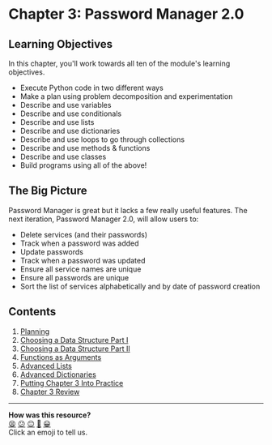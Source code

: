 # Chapter 3: Password Manager 2.0

## Learning Objectives

In this chapter, you'll work towards all ten of the module's learning
objectives.

* Execute Python code in two different ways
* Make a plan using problem decomposition and experimentation
* Describe and use variables
* Describe and use conditionals
* Describe and use lists
* Describe and use dictionaries
* Describe and use loops to go through collections
* Describe and use methods & functions
* Describe and use classes
* Build programs using all of the above!

## The Big Picture

Password Manager is great but it lacks a few really useful features. The next
iteration, Password Manager 2.0, will allow users to:

* Delete services (and their passwords)
* Track when a password was added
* Update passwords
* Track when a password was updated
* Ensure all service names are unique
* Ensure all passwords are unique
* Sort the list of services alphabetically and by date of password creation

## Contents

1. [Planning](./01_planning.md)
2. [Choosing a Data Structure Part I](./02_choosing_a_data_structure_i.md)
3. [Choosing a Data Structure Part II](./03_choosing_a_data_structure_ii.md)
4. [Functions as Arguments](./04_functions_as_arguments.md)
5. [Advanced Lists](./05_advanced_lists.md)
6. [Advanced Dictionaries](./06_advanced_dictionaries.md)
7. [Putting Chapter 3 Into Practice](./07_putting_chapter_3_into_practice.md)
8. [Chapter 3 Review](./08_chapter_3_review.md)


<!-- BEGIN GENERATED SECTION DO NOT EDIT -->

---

**How was this resource?**  
[😫](https://airtable.com/shrUJ3t7KLMqVRFKR?prefill_Repository=makersacademy%2Fpython_foundations&prefill_File=chapter3%2FREADME.md&prefill_Sentiment=😫) [😕](https://airtable.com/shrUJ3t7KLMqVRFKR?prefill_Repository=makersacademy%2Fpython_foundations&prefill_File=chapter3%2FREADME.md&prefill_Sentiment=😕) [😐](https://airtable.com/shrUJ3t7KLMqVRFKR?prefill_Repository=makersacademy%2Fpython_foundations&prefill_File=chapter3%2FREADME.md&prefill_Sentiment=😐) [🙂](https://airtable.com/shrUJ3t7KLMqVRFKR?prefill_Repository=makersacademy%2Fpython_foundations&prefill_File=chapter3%2FREADME.md&prefill_Sentiment=🙂) [😀](https://airtable.com/shrUJ3t7KLMqVRFKR?prefill_Repository=makersacademy%2Fpython_foundations&prefill_File=chapter3%2FREADME.md&prefill_Sentiment=😀)  
Click an emoji to tell us.

<!-- END GENERATED SECTION DO NOT EDIT -->

